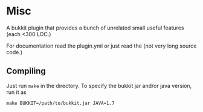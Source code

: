 Misc
=====

A bukkit plugin that provides a bunch of unrelated small useful features (each <300 LOC.)

For documentation read the plugin.yml or just read the (not very long source code.)

Compiling
-----
Just run `make` in the directory. To specify the bukkit jar and/or java version, run it as
```
make BUKKIT=/path/to/bukkit.jar JAVA=1.7
```
